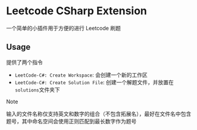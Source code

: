 # Leetcode CSharp Extension

一个简单的小插件用于方便的进行 Leetcode 刷题

## Usage

提供了两个指令

- `LeetCode-C#: Create Workspace`: 会创建一个新的工作区
- `LeetCode-C#: Create Solution File`: 创建一个解题文件，并放置在`solutions`文件夹下

> [!note]
> 输入的文件名称仅支持英文和数字的组合（不包含拓展名），最好在文件名中包含题号，其中命名空间会使用正则匹配到最长数字作为题号


